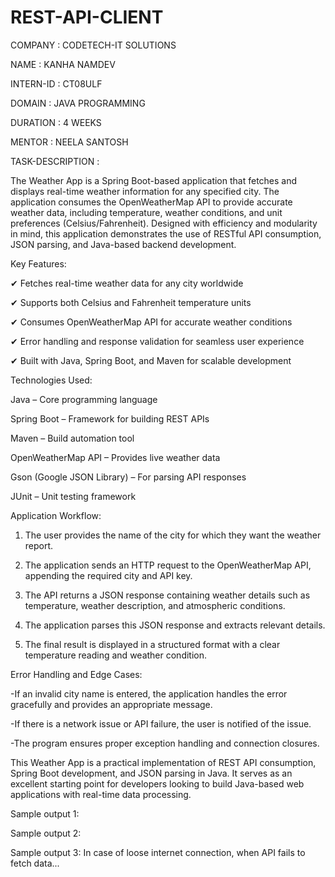 # REST-API-CLIENT

COMPANY : CODETECH-IT SOLUTIONS

NAME : KANHA NAMDEV

INTERN-ID : CT08ULF

DOMAIN : JAVA PROGRAMMING

DURATION : 4 WEEKS

MENTOR : NEELA SANTOSH

TASK-DESCRIPTION : 

The Weather App is a Spring Boot-based application that fetches and displays real-time weather information for any specified city. The application consumes the OpenWeatherMap API to provide accurate weather data, including temperature, weather conditions, and unit preferences (Celsius/Fahrenheit). Designed with efficiency and modularity in mind, this application demonstrates the use of RESTful API consumption, JSON parsing, and Java-based backend development.

Key Features: 

✔ Fetches real-time weather data for any city worldwide

✔ Supports both Celsius and Fahrenheit temperature units

✔ Consumes OpenWeatherMap API for accurate weather conditions

✔ Error handling and response validation for seamless user experience

✔ Built with Java, Spring Boot, and Maven for scalable development

Technologies Used:

Java – Core programming language

Spring Boot – Framework for building REST APIs

Maven – Build automation tool

OpenWeatherMap API – Provides live weather data

Gson (Google JSON Library) – For parsing API responses

JUnit – Unit testing framework

Application Workflow:

1. The user provides the name of the city for which they want the weather report.

2. The application sends an HTTP request to the OpenWeatherMap API, appending the required city and API key.

3. The API returns a JSON response containing weather details such as temperature, weather description, and atmospheric conditions.

4. The application parses this JSON response and extracts relevant details.

5. The final result is displayed in a structured format with a clear temperature reading and weather condition.

Error Handling and Edge Cases: 

-If an invalid city name is entered, the application handles the error gracefully and provides an appropriate message.

-If there is a network issue or API failure, the user is notified of the issue.

-The program ensures proper exception handling and connection closures.

This Weather App is a practical implementation of REST API consumption, Spring Boot development, and JSON parsing in Java. It serves as an excellent starting point for developers looking to build Java-based web applications with real-time data processing.

Sample output 1:



Sample output 2:


Sample output 3: In case of loose internet connection, when API fails to fetch data...

